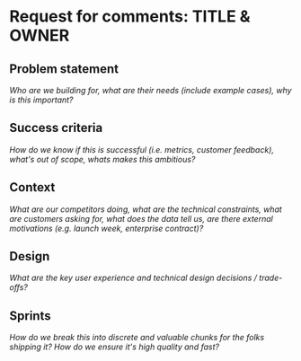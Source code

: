 # Request for comments: TITLE & OWNER

## Problem statement
*Who are we building for, what are their needs (include example cases), why is this important?*

## Success criteria
*How do we know if this is successful (i.e. metrics, customer feedback), what's out of scope, whats makes this ambitious?*

## Context
*What are our competitors doing, what are the technical constraints, what are customers asking for, what does the data tell us, are there external motivations (e.g. launch week, enterprise contract)?*

## Design 
*What are the key user experience and technical design decisions / trade-offs?*

## Sprints
*How do we break this into discrete and valuable chunks for the folks shipping it? How do we ensure it's high quality and fast?*
